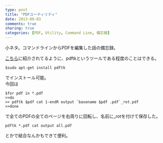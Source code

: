 ```yaml
---
type: post
title: "PDFユーティリティ"
date: 2013-09-03
comments: true
sharing: true
categories: [PDF, Utility, Command Line, 備忘録]
---
```

小ネタ。コマンドラインからPDFを編集した話の備忘録。

<!--more-->

[こちら](http://www.seeds-std.co.jp/seedsblog/181.html)に紹介されてるように、pdftkというツールである程度のことはできる。

    $sudo apt-get install pdftk

でインストール可能。  
今回は

    $for pdf in *.pdf
    >>do
    >> pdftk $pdf cat 1-endR output `basename $pdf .pdf`_rot.pdf
    >>done

で全てのPDFの全てのページを右周りに回転し、名前に\_rotを付けて保存した。

    pdftk *.pdf cat output all.pdf

とかで結合なんかもできて便利。


